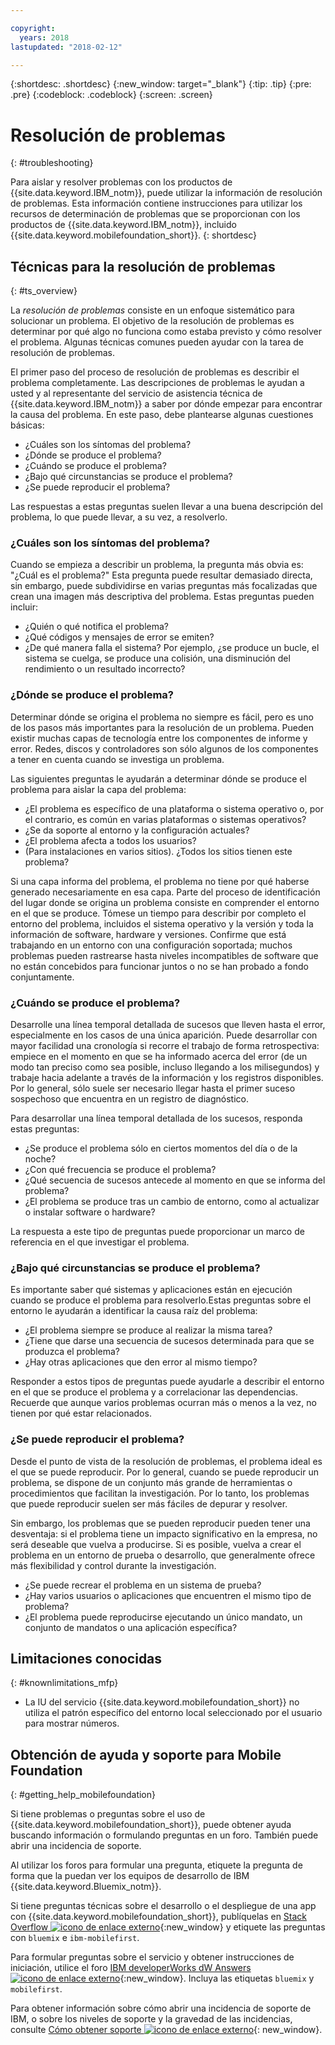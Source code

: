 ```yaml
---

copyright:
  years: 2018
lastupdated: "2018-02-12"

---
```


{:shortdesc: .shortdesc}
{:new_window: target="_blank"}
{:tip: .tip}
{:pre: .pre}
{:codeblock: .codeblock}
{:screen: .screen}

# Resolución de problemas
{: #troubleshooting}

Para aislar y resolver problemas con los productos de {{site.data.keyword.IBM_notm}}, puede utilizar la información de resolución de problemas. Esta información contiene instrucciones para utilizar los recursos de determinación de problemas que se proporcionan con los productos de {{site.data.keyword.IBM_notm}}, incluido {{site.data.keyword.mobilefoundation_short}}.
{: shortdesc}

## Técnicas para la resolución de problemas
{: #ts_overview}

La *resolución de problemas* consiste en un enfoque sistemático para solucionar un problema. El objetivo de la resolución de problemas es determinar por qué algo no funciona como estaba previsto y cómo resolver el problema. Algunas técnicas comunes pueden ayudar con la tarea de resolución de problemas.

El primer paso del proceso de resolución de problemas es describir el problema completamente. Las descripciones de problemas le ayudan a usted y al representante del servicio de asistencia técnica de {{site.data.keyword.IBM_notm}} a saber por dónde empezar para encontrar la causa del problema. En este paso, debe plantearse algunas cuestiones básicas:

- ¿Cuáles son los síntomas del problema?
- ¿Dónde se produce el problema?
- ¿Cuándo se produce el problema?
- ¿Bajo qué circunstancias se produce el problema?
- ¿Se puede reproducir el problema?

Las respuestas a estas preguntas suelen llevar a una buena descripción del problema, lo que puede llevar, a su vez, a
resolverlo.

### ¿Cuáles son los síntomas del problema?

Cuando se empieza a describir un problema, la pregunta más obvia es: "¿Cuál es el problema?" Esta pregunta puede resultar demasiado directa, sin embargo, puede subdividirse en varias preguntas más focalizadas que crean una imagen más descriptiva del problema. Estas preguntas pueden incluir:

- ¿Quién o qué notifica el problema?
- ¿Qué códigos y mensajes de error se emiten?
- ¿De qué manera falla el sistema? Por ejemplo, ¿se produce un bucle, el sistema se cuelga, se produce una colisión, una disminución del rendimiento o un resultado incorrecto?

### ¿Dónde se produce el problema?

Determinar dónde se origina el problema no siempre es fácil, pero es uno de los pasos más importantes para la resolución de un problema. Pueden existir muchas capas de tecnología entre los componentes de informe y error. Redes, discos y controladores son sólo algunos de los componentes a tener en cuenta cuando se investiga un problema.

Las siguientes preguntas le ayudarán a determinar dónde se produce el problema para
aislar la capa del problema:

- ¿El problema es específico de una plataforma o sistema operativo o, por el contrario, es común en varias plataformas o sistemas operativos?
- ¿Se da soporte al entorno y la configuración actuales?
- ¿El problema afecta a todos los usuarios?
- (Para instalaciones en varios sitios). ¿Todos los sitios tienen este problema?

Si una capa
informa del problema, el problema no tiene por qué haberse generado necesariamente en esa
capa. Parte del proceso de identificación del lugar donde se origina un problema consiste en comprender el entorno en el que se produce. Tómese un tiempo para describir por completo el entorno del problema, incluidos el sistema operativo y la versión y toda la información de software, hardware y versiones. Confirme que está trabajando en un entorno con una configuración soportada; muchos
problemas pueden rastrearse hasta niveles incompatibles de software que no están
concebidos para funcionar juntos o no se han probado a fondo conjuntamente.

### ¿Cuándo se produce el problema?

Desarrolle una línea temporal detallada de sucesos que lleven hasta el error, especialmente en los casos de una única aparición. Puede desarrollar con mayor facilidad una cronología si recorre el trabajo de forma retrospectiva: empiece en el momento en que se ha informado acerca del error (de un modo tan preciso como sea posible, incluso llegando a los milisegundos) y trabaje hacia adelante a través de la información y los registros disponibles. Por lo general, sólo suele ser necesario llegar hasta el primer suceso sospechoso que encuentra en un registro de diagnóstico.

Para desarrollar una línea temporal detallada de los sucesos, responda estas preguntas:

- ¿Se produce el problema sólo en ciertos momentos del día o de la noche?
- ¿Con qué frecuencia se produce el problema?
- ¿Qué secuencia de sucesos antecede al momento en que se informa del problema?
- ¿El problema se produce tras un cambio de entorno, como al actualizar
o instalar software o hardware?

La respuesta a este tipo de preguntas puede proporcionar un marco de referencia en el que investigar el problema.

### ¿Bajo qué circunstancias se produce el problema?

Es importante saber
qué sistemas y aplicaciones están en ejecución cuando se produce el problema
para resolverlo.Estas preguntas sobre el entorno le ayudarán a identificar la causa raíz del problema:

- ¿El problema siempre se produce al realizar la misma tarea?
- ¿Tiene que darse una secuencia de sucesos determinada para que se produzca el problema?
- ¿Hay otras aplicaciones que den error al mismo tiempo?

Responder a estos tipos de preguntas puede ayudarle a describir el entorno en el que se produce el problema y a correlacionar las dependencias. Recuerde que aunque varios problemas ocurran más o menos a la vez, no tienen por qué estar relacionados.

### ¿Se puede reproducir el problema?

Desde el punto de vista de la resolución de problemas, el problema ideal es el que se puede reproducir. Por lo general, cuando se puede reproducir un problema, se dispone de un conjunto más grande de herramientas o procedimientos que facilitan la investigación. Por lo tanto, los problemas que puede reproducir suelen ser más fáciles de depurar y resolver.

Sin embargo, los problemas que se pueden reproducir pueden tener una desventaja: si el problema tiene un impacto significativo en la empresa, no será deseable que vuelva a producirse. Si es posible, vuelva a crear el problema en un entorno de prueba o desarrollo, que generalmente ofrece más flexibilidad y control durante la investigación.

- ¿Se puede recrear el problema en un sistema de prueba?
- ¿Hay varios usuarios o aplicaciones que encuentren el mismo tipo de problema?
- ¿El problema puede reproducirse ejecutando un único mandato, un conjunto de mandatos o una aplicación específica?


##  Limitaciones conocidas
{: #knownlimitations_mfp}

* La IU del servicio {{site.data.keyword.mobilefoundation_short}} no utiliza el patrón específico del entorno local seleccionado por el usuario para mostrar números.

## Obtención de ayuda y soporte para Mobile Foundation
{: #getting_help_mobilefoundation}

Si tiene problemas o preguntas sobre el uso de {{site.data.keyword.mobilefoundation_short}}, puede obtener ayuda buscando información o formulando preguntas en un foro. También puede abrir una incidencia de soporte.

Al utilizar los foros para formular una pregunta, etiquete la pregunta de forma que la puedan ver los equipos de desarrollo de IBM {{site.data.keyword.Bluemix_notm}}.

Si tiene preguntas técnicas sobre el desarrollo o el despliegue de una app con {{site.data.keyword.mobilefoundation_short}}, publíquelas en [Stack Overflow ![icono de enlace externo](../../icons/launch-glyph.svg "icono de enlace externo")](http://stackoverflow.com/search?q=ibm-mobilefirst+bluemix){:new_window} y etiquete las preguntas con `bluemix` e `ibm-mobilefirst`.

Para formular preguntas sobre el servicio y obtener instrucciones de iniciación, utilice el foro [IBM developerWorks dW Answers ![icono de enlace externo](../../icons/launch-glyph.svg "icono de enlace externo")](https://developer.ibm.com/answers/topics/mobilefirst/?smartspace=bluemix){:new_window}. Incluya las etiquetas `bluemix` y `mobilefirst`.

Para obtener información sobre cómo abrir una incidencia de soporte de IBM, o sobre los niveles de soporte y la gravedad de las incidencias, consulte [Cómo obtener soporte ![icono de enlace externo](../../icons/launch-glyph.svg "icono de enlace externo")](https://console.bluemix.net/docs/get-support/getstarttssup.html#typesofsupport  ){: new_window}.
